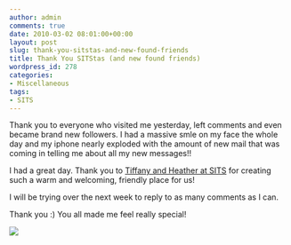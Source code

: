 ```yaml
---
author: admin
comments: true
date: 2010-03-02 08:01:00+00:00
layout: post
slug: thank-you-sitstas-and-new-found-friends
title: Thank You SITStas (and new found friends)
wordpress_id: 278
categories:
- Miscellaneous
tags:
- SITS
---
```


Thank you to everyone who visited me yesterday, left comments and even became brand new followers.  I had a massive smle on my face the whole day and my iphone nearly exploded with the amount of new mail that was coming in telling me about all my new messages!!  
  
I had a great day.  Thank you to [Tiffany and Heather at SITS](http://www.thesitsgirls.com/) for creating such a warm and welcoming, friendly place for us!  
  
I will be trying over the next week to reply to as many comments as I can.  
  
Thank you :)  You all made me feel really special!

![](https://blogger.googleusercontent.com/tracker/251139911615938991-3696142747354941472?l=www.outmumbered.com)
